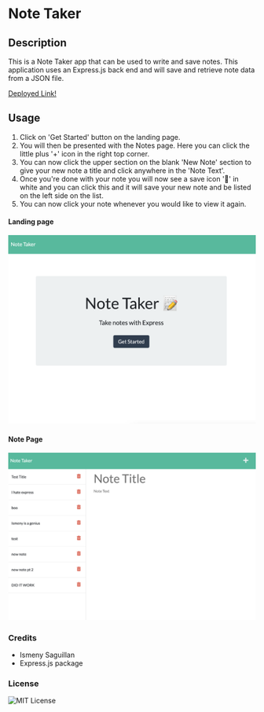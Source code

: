 # Note Taker

## Description
This is a Note Taker app that can be used to write and save notes. This application uses an Express.js back end and will save and retrieve note data from a JSON file.

[Deployed Link!](https://jaylas-homework-11.herokuapp.com/)
## Usage 
1. Click on 'Get Started' button on the landing page.
2. You will then be presented with the Notes page. Here you can click the little plus '+' icon in the right top corner. 
3. You can now click the upper section on the blank 'New Note' section to give your new note a title and click anywhere in the 'Note Text'.
4. Once you're done with your note you will now see a save icon '💾' in white and you can click this and it will save your new note and be listed on the left side on the list.
5. You can now click your note whenever you would like to view it again.

#### Landing page

![Landing Page](landingpage.jpg)

#### Note Page
![Note page](notepage.jpg)
### Credits
- Ismeny Saguillan
- Express.js package

### License 
![MIT License](https://img.shields.io/apm/l/PACK?style=plastic)

